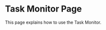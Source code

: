 # Task Monitor Page

This page explains how to use the Task Monitor.

<!-- Add details on what the task monitor shows (e.g., status of weather data syncs, GDD calculations) and what the different statuses mean. -->
